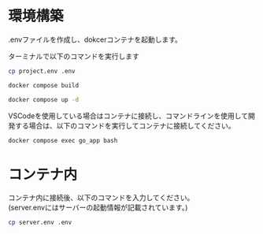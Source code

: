 # 環境構築
.envファイルを作成し、dokcerコンテナを起動します。

ターミナルで以下のコマンドを実行します
```bash
cp project.env .env

docker compose build

docker compose up -d
```

VSCodeを使用している場合はコンテナに接続し、コマンドラインを使用して開発する場合は、以下のコマンドを実行してコンテナに接続してください。
```bash
docker compose exec go_app bash
```


# コンテナ内
コンテナ内に接続後、以下のコマンドを入力してください。<br>
(server.envにはサーバーの起動情報が記載されています。)
```bash
cp server.env .env
```